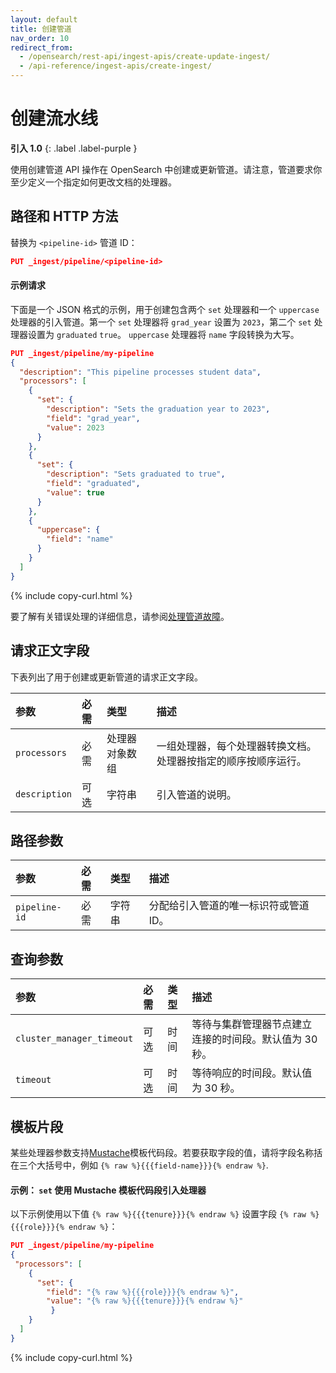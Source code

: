 ```yaml
---
layout: default
title: 创建管道
nav_order: 10
redirect_from:
  - /opensearch/rest-api/ingest-apis/create-update-ingest/
  - /api-reference/ingest-apis/create-ingest/
---
```


# 创建流水线
**引入 1.0**
{: .label .label-purple }

使用创建管道 API 操作在 OpenSearch 中创建或更新管道。请注意，管道要求你至少定义一个指定如何更改文档的处理器。

## 路径和 HTTP 方法

替换为 `<pipeline-id>` 管道 ID：

```json
PUT _ingest/pipeline/<pipeline-id>
```
#### 示例请求

下面是一个 JSON 格式的示例，用于创建包含两个 `set` 处理器和一个 `uppercase` 处理器的引入管道。第一个 `set` 处理器将 `grad_year` 设置为 `2023`，第二个 `set` 处理器设置为 `graduated` `true`。 `uppercase` 处理器将 `name` 字段转换为大写。

```json
PUT _ingest/pipeline/my-pipeline
{
  "description": "This pipeline processes student data",
  "processors": [
    {
      "set": {
        "description": "Sets the graduation year to 2023",
        "field": "grad_year",
        "value": 2023
      }
    },
    {
      "set": {
        "description": "Sets graduated to true",
        "field": "graduated",
        "value": true
      }
    },
    {
      "uppercase": {
        "field": "name"
      }
    }
  ]
}
```
{% include copy-curl.html %}

要了解有关错误处理的详细信息，请参阅[处理管道故障]({{site.url}}{{site.baseurl}}/api-reference/ingest-apis/pipeline-failures/)。

## 请求正文字段

下表列出了用于创建或更新管道的请求正文字段。

参数 | 必需 | 类型 | 描述
:--- | :--- | :--- | :---
 `processors` | 必需 | 处理器对象数组 | 一组处理器，每个处理器转换文档。处理器按指定的顺序按顺序运行。
 `description` | 可选 | 字符串 | 引入管道的说明。

## 路径参数

参数 | 必需 | 类型 | 描述
:--- | :--- | :--- | :---
 `pipeline-id` | 必需 | 字符串 | 分配给引入管道的唯一标识符或管道 ID。

## 查询参数

参数 | 必需 | 类型 | 描述
:--- | :--- | :--- | :---
 `cluster_manager_timeout` | 可选 | 时间 | 等待与集群管理器节点建立连接的时间段。默认值为 30 秒。
 `timeout` | 可选 | 时间 | 等待响应的时间段。默认值为 30 秒。

## 模板片段

某些处理器参数支持[Mustache](https://mustache.github.io/)模板代码段。若要获取字段的值，请将字段名称括在三个大括号中，例如 `{% raw %}{{{field-name}}}{% endraw %}`.

#### 示例： `set` 使用 Mustache 模板代码段引入处理器

以下示例使用以下值 `{% raw %}{{{tenure}}}{% endraw %}` 设置字段 `{% raw %}{{{role}}}{% endraw %}`：

```json
PUT _ingest/pipeline/my-pipeline
{
 "processors": [
    {
      "set": {
        "field": "{% raw %}{{{role}}}{% endraw %}",
        "value": "{% raw %}{{{tenure}}}{% endraw %}"
         }
    }
  ]
}
```
{% include copy-curl.html %}
